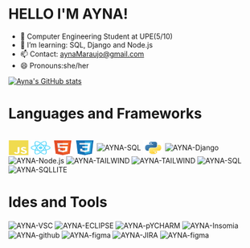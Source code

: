<h1>HELLO I'M AYNA!</h1>


- 🔭 Computer Engineering Student at UPE(5/10)
- 🌱 I’m learning: SQL, Django and Node.js
- 📫 Contact: aynaMaraujo@gmail.com
- 😄 Pronouns:she/her

[![Ayna's GitHub stats](https://github-readme-stats.vercel.app/api?username=AynaAraujo&show_icons=true&theme=tokyonight)](https://github.com/AynaAraujo)

<h1>Languages and Frameworks</h1>

<div style="display: inline_block"><br>
  <img align="center" alt="AYNA-Js" height="30" width="40" src="https://raw.githubusercontent.com/devicons/devicon/master/icons/javascript/javascript-plain.svg">
  <img align="center" alt="AYNA-React" height="30" width="40" src="https://raw.githubusercontent.com/devicons/devicon/master/icons/react/react-original.svg">
  <img align="center" alt="AYNA-HTML" height="30" width="40" src="https://raw.githubusercontent.com/devicons/devicon/master/icons/html5/html5-original.svg">
  <img align="center" alt="AYNA-CSS" height="30" width="40" src="https://raw.githubusercontent.com/devicons/devicon/master/icons/css3/css3-original.svg">
  <img align="center" alt="AYNA-SQL" height="30" width="100" src="https://img.shields.io/badge/Java-000?style=for-the-badge&logo=java">
  <img align="center" alt="AYNA-Python" height="30" width="40" src="https://raw.githubusercontent.com/devicons/devicon/master/icons/python/python-original.svg">
  <img align="center" alt="AYNA-Django" height="30" width="100" src="https://img.shields.io/badge/Django-092E20?style=for-the-badge&logo=django&logoColor=green">
  <img align="center" alt="AYNA-Node.js" height="30" width="100" src="https://img.shields.io/badge/Node%20js-339933?style=for-the-badge&logo=nodedotjs&logoColor=white">
  <img align="center" alt="AYNA-TAILWIND" height="30" width="100" src="https://img.shields.io/badge/Tailwind_CSS-38B2AC?style=for-the-badge&logo=tailwind-css&logoColor=white">
  <img align="center" alt="AYNA-TAILWIND" height="30" width="100" src="https://img.shields.io/badge/Material%20UI-007FFF?style=for-the-badge&logo=mui&logoColor=white">
  <img align="center" alt="AYNA-SQL" height="30" width="100" src="https://img.shields.io/badge/MySQL-4479A1.svg?style=for-the-badge&logo=MySQL&logoColor=white">
  <img align="center" alt="AYNA-SQLLITE" height="30" width="100" src="https://img.shields.io/badge/SQLite-003B57.svg?style=for-the-badge&logo=SQLite&logoColor=white">
</div>

<h1>Ides and Tools</h1>
<div>
    <img align="center" alt="AYNA-VSC" height="30" width="100" src="https://img.shields.io/badge/Visual%20Studio%20Code-007ACC.svg?style=for-the-badge&logo=Visual-Studio-Code&logoColor=white">
  <img align="center" alt="AYNA-ECLIPSE" height="30" width="100" src="https://img.shields.io/badge/Eclipse%20IDE-2C2255.svg?style=for-the-badge&logo=Eclipse-IDE&logoColor=white">
  <img align="center" alt="AYNA-pYCHARM" height="30" width="100" src="https://img.shields.io/badge/PyCharm-000000.svg?style=for-the-badge&logo=PyCharm&logoColor=white">
   <img align="center" alt="AYNA-Insomia" height="30" width="100" src="https://img.shields.io/badge/Insomnia-4000BF.svg?style=for-the-badge&logo=Insomnia&logoColor=white">
  <img align="center" alt="AYNA-github" height="30" width="100" src="https://img.shields.io/badge/GitHub-181717.svg?style=for-the-badge&logo=GitHub&logoColor=white">
  <img align="center" alt="AYNA-figma" height="30" width="100" src="https://img.shields.io/badge/Figma-F24E1E.svg?style=for-the-badge&logo=Figma&logoColor=white">
  <img align="center" alt="AYNA-JIRA" height="30" width="100" src="https://img.shields.io/badge/Jira-0052CC.svg?style=for-the-badge&logo=Jira&logoColor=white">
  <img align="center" alt="AYNA-figma" height="30" width="100" src="https://img.shields.io/badge/Git-F05032.svg?style=for-the-badge&logo=Git&logoColor=white">
  
</div>
